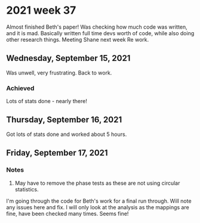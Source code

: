 # 2021 week 37

Almost finished Beth's paper! Was checking how much code was written, and it is mad.
Basically written full time devs worth of code, while also doing other research things.
Meeting Shane next week Re work.

## Wednesday, September 15, 2021

Was unwell, very frustrating. Back to work.

### Achieved

Lots of stats done - nearly there!

## Thursday, September 16, 2021

Got lots of stats done and worked about 5 hours.

## Friday, September 17, 2021

### Notes

1. May have to remove the phase tests as these are not using circular statistics.

I'm going through the code for Beth's work for a final run through. Will note any issues here and fix.
I will only look at the analysis as the mappings are fine, have been checked many times.
Seems fine!
